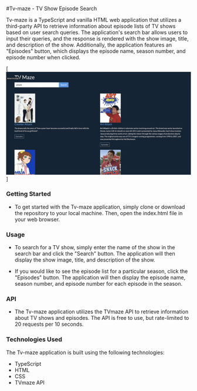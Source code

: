 #Tv-maze - TV Show Episode Search


Tv-maze is a TypeScript and vanilla HTML web application that utilizes a third-party API to retrieve information about episode lists of TV shows based on user search queries. The application's search bar allows users to input their queries, and the response is rendered with the show image, title, and description of the show. Additionally, the application features an "Episodes" button, which displays the episode name, season number, and episode number when clicked.


[![Demo](pic07.png)]


### Getting Started
- To get started with the Tv-maze application, simply clone or download the repository to your local machine. Then, open the index.html file in your web browser.

### Usage
- To search for a TV show, simply enter the name of the show in the search bar and click the "Search" button. The application will then display the show image, title, and description of the show.

- If you would like to see the episode list for a particular season, click the "Episodes" button. The application will then display the episode name, season number, and episode number for each episode in the season.

### API
- The Tv-maze application utilizes the TVmaze API to retrieve information about TV shows and episodes. The API is free to use, but rate-limited to 20 requests per 10 seconds.

### Technologies Used
The Tv-maze application is built using the following technologies:

- TypeScript
- HTML
- CSS
- TVmaze API

